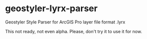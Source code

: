 # geostyler-lyrx-parser
Geostyler Style Parser for ArcGIS Pro layer file format .lyrx

This not ready, not even alpha. Please, don't try it to use it for now.
